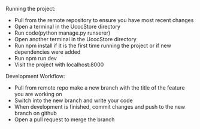 Running the project:

* Pull from the remote repository to ensure you have most recent changes
* Open a terminal in the UcocStore directory
* Run code(python manage.py runserer)
* Open another terminal in the UcocStore directory
* Run npm install if it is the first time running the project or if new dependencies were added 
* Run npm run dev 
* Visit the project with localhost:8000 

Development Workflow:

* Pull from remote repo make a new branch with the title of the feature you are working on 
* Switch into the new branch and write your code 
* When development is finished, commit changes and push to the new branch on github 
* Open a pull request to merge the branch
